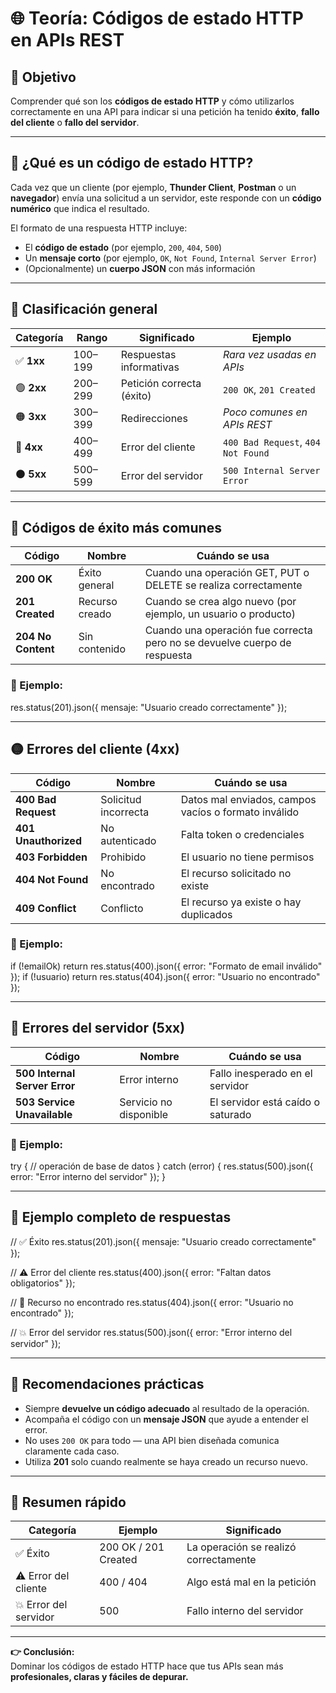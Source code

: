 # 🌐 Teoría: Códigos de estado HTTP en APIs REST

## 🎯 Objetivo
Comprender qué son los **códigos de estado HTTP** y cómo utilizarlos correctamente en una API para indicar si una petición ha tenido **éxito**, **fallo del cliente** o **fallo del servidor**.

---

## 🧩 ¿Qué es un código de estado HTTP?
Cada vez que un cliente (por ejemplo, **Thunder Client**, **Postman** o un **navegador**) envía una solicitud a un servidor, este responde con un **código numérico** que indica el resultado.

El formato de una respuesta HTTP incluye:
- El **código de estado** (por ejemplo, `200`, `404`, `500`)
- Un **mensaje corto** (por ejemplo, `OK`, `Not Found`, `Internal Server Error`)
- (Opcionalmente) un **cuerpo JSON** con más información

---

## 🔢 Clasificación general

| Categoría | Rango | Significado | Ejemplo |
|------------|--------|--------------|----------|
| ✅ **1xx** | 100–199 | Respuestas informativas | *Rara vez usadas en APIs* |
| 🟢 **2xx** | 200–299 | Petición correcta (éxito) | `200 OK`, `201 Created` |
| 🟠 **3xx** | 300–399 | Redirecciones | *Poco comunes en APIs REST* |
| 🔴 **4xx** | 400–499 | Error del cliente | `400 Bad Request`, `404 Not Found` |
| ⚫ **5xx** | 500–599 | Error del servidor | `500 Internal Server Error` |

---

## 💚 Códigos de éxito más comunes

| Código | Nombre | Cuándo se usa |
|--------|---------|----------------|
| **200 OK** | Éxito general | Cuando una operación GET, PUT o DELETE se realiza correctamente |
| **201 Created** | Recurso creado | Cuando se crea algo nuevo (por ejemplo, un usuario o producto) |
| **204 No Content** | Sin contenido | Cuando una operación fue correcta pero no se devuelve cuerpo de respuesta |

### 🧠 Ejemplo:
res.status(201).json({ mensaje: "Usuario creado correctamente" });

---

## 🟡 Errores del cliente (4xx)

| Código | Nombre | Cuándo se usa |
|--------|---------|----------------|
| **400 Bad Request** | Solicitud incorrecta | Datos mal enviados, campos vacíos o formato inválido |
| **401 Unauthorized** | No autenticado | Falta token o credenciales |
| **403 Forbidden** | Prohibido | El usuario no tiene permisos |
| **404 Not Found** | No encontrado | El recurso solicitado no existe |
| **409 Conflict** | Conflicto | El recurso ya existe o hay duplicados |

### 🧠 Ejemplo:
if (!emailOk) return res.status(400).json({ error: "Formato de email inválido" });
if (!usuario) return res.status(404).json({ error: "Usuario no encontrado" });

---

## 🔴 Errores del servidor (5xx)

| Código | Nombre | Cuándo se usa |
|--------|---------|----------------|
| **500 Internal Server Error** | Error interno | Fallo inesperado en el servidor |
| **503 Service Unavailable** | Servicio no disponible | El servidor está caído o saturado |

### 🧠 Ejemplo:
try {
  // operación de base de datos
} catch (error) {
  res.status(500).json({ error: "Error interno del servidor" });
}

---

## 🧠 Ejemplo completo de respuestas
// ✅ Éxito
res.status(201).json({ mensaje: "Usuario creado correctamente" });

// ⚠️ Error del cliente
res.status(400).json({ error: "Faltan datos obligatorios" });

// 🚫 Recurso no encontrado
res.status(404).json({ error: "Usuario no encontrado" });

// 💥 Error del servidor
res.status(500).json({ error: "Error interno del servidor" });

---

## 🧭 Recomendaciones prácticas

- Siempre **devuelve un código adecuado** al resultado de la operación.  
- Acompaña el código con un **mensaje JSON** que ayude a entender el error.  
- No uses `200 OK` para todo — una API bien diseñada comunica claramente cada caso.  
- Utiliza **201** solo cuando realmente se haya creado un recurso nuevo.

---

## 📘 Resumen rápido

| Categoría | Ejemplo | Significado |
|------------|----------|--------------|
| ✅ Éxito | 200 OK / 201 Created | La operación se realizó correctamente |
| ⚠️ Error del cliente | 400 / 404 | Algo está mal en la petición |
| 💥 Error del servidor | 500 | Fallo interno del servidor |

---

**👉 Conclusión:**  
Dominar los códigos de estado HTTP hace que tus APIs sean más **profesionales, claras y fáciles de depurar.**

